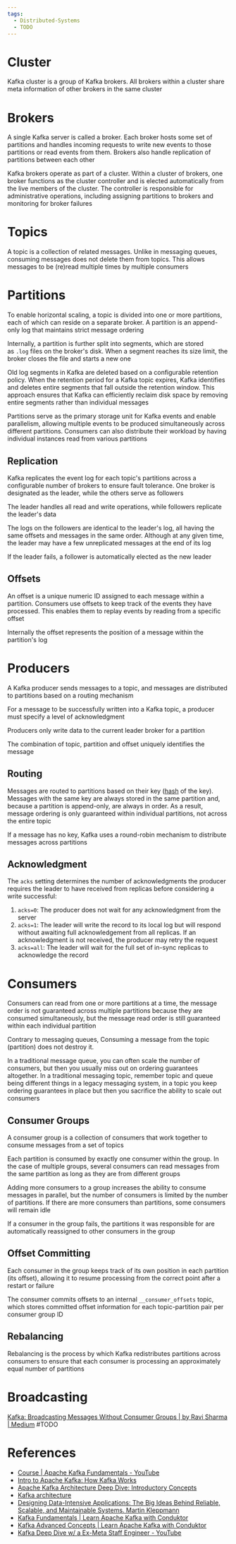```yaml
---
tags:
  - Distributed-Systems
  - TODO
---
```


# Cluster

Kafka cluster is a group of Kafka brokers. All brokers within a cluster share meta information of other brokers in the same cluster

# Brokers

A single Kafka server is called a broker. Each broker hosts some set of partitions and handles incoming requests to write new events to those partitions or read events from them. Brokers also handle replication of partitions between each other

Kafka brokers operate as part of a cluster. Within a cluster of brokers, one broker functions as the cluster controller and is elected automatically from the live members of the cluster. The controller is responsible for administrative operations, including assigning partitions to brokers and monitoring for broker failures

# Topics

A topic is a collection of related messages. Unlike in messaging queues, consuming messages does not delete them from topics. This allows messages to be (re)read multiple times by multiple consumers

# Partitions

To enable horizontal scaling, a topic is divided into one or more partitions, each of which can reside on a separate broker. A partition is an append-only log that maintains strict message ordering

Internally, a partition is further split into segments, which are stored as `.log` files on the broker's disk. When a segment reaches its size limit, the broker closes the file and starts a new one

Old log segments in Kafka are deleted based on a configurable retention policy. When the retention period for a Kafka topic expires, Kafka identifies and deletes entire segments that fall outside the retention window. This approach ensures that Kafka can efficiently reclaim disk space by removing entire segments rather than individual messages

Partitions serve as the primary storage unit for Kafka events and enable parallelism, allowing multiple events to be produced simultaneously across different partitions. Consumers can also distribute their workload by having individual instances read from various partitions

## Replication

Kafka replicates the event log for each topic's partitions across a configurable number of brokers to ensure fault tolerance. One broker is designated as the leader, while the others serve as followers

The leader handles all read and write operations, while followers replicate the leader's data

The logs on the followers are identical to the leader's log, all having the same offsets and messages in the same order. Although at any given time, the leader may have a few unreplicated messages at the end of its log

If the leader fails, a follower is automatically elected as the new leader

## Offsets

An offset is a unique numeric ID assigned to each message within a partition. Consumers use offsets to keep track of the events they have processed. This enables them to replay events by reading from a specific offset

Internally the offset represents the position of a message within the partition's log

# Producers

A Kafka producer sends messages to a topic, and messages are distributed to partitions based on a routing mechanism

For a message to be successfully written into a Kafka topic, a producer must specify a level of acknowledgment

Producers only write data to the current leader broker for a partition

The combination of topic, partition and offset uniquely identifies the message

## Routing

Messages are routed to partitions based on their key ([hash](Hash%20Map.md) of the key). Messages with the same key are always stored in the same partition and, because a partition is append-only, are always in order. As a result, message ordering is only guaranteed within individual partitions, not across the entire topic

If a message has no key, Kafka uses a round-robin mechanism to distribute messages across partitions

## Acknowledgment

The `acks` setting determines the number of acknowledgments the producer requires the leader to have received from replicas before considering a write successful:

1. `acks=0`: The producer does not wait for any acknowledgment from the server
2. `acks=1`: The leader will write the record to its local log but will respond without awaiting full acknowledgement from all replicas. If an acknowledgment is not received, the producer may retry the request
3. `acks=all`: The leader will wait for the full set of in-sync replicas to acknowledge the record

# Consumers

Consumers can read from one or more partitions at a time, the message order is not guaranteed across multiple partitions because they are consumed simultaneously, but the message read order is still guaranteed within each individual partition

Contrary to messaging queues, Consuming a message from the topic (partition) does not destroy it.

In a traditional message queue, you can often scale the number of consumers, but then you usually miss out on ordering guarantees altogether. In a traditional messaging topic, remember topic and queue being different things in a legacy messaging system, in a topic you keep ordering guarantees in place but then you sacrifice the ability to scale out consumers

## Consumer Groups

A consumer group is a collection of consumers that work together to consume messages from a set of topics

Each partition is consumed by exactly one consumer within the group. In the case of multiple groups, several consumers can read messages from the same partition as long as they are from different groups

Adding more consumers to a group increases the ability to consume messages in parallel, but the number of consumers is limited by the number of partitions. If there are more consumers than partitions, some consumers will remain idle

If a consumer in the group fails, the partitions it was responsible for are automatically reassigned to other consumers in the group

## Offset Committing

Each consumer in the group keeps track of its own position in each partition (its offset), allowing it to resume processing from the correct point after a restart or failure

The consumer commits offsets to an internal `__consumer_offsets` topic, which stores committed offset information for each topic-partition pair per consumer group ID

## Rebalancing

Rebalancing is the process by which Kafka redistributes partitions across consumers to ensure that each consumer is processing an approximately equal number of partitions

# Broadcasting

[Kafka: Broadcasting Messages Without Consumer Groups \| by Ravi Sharma \| Medium](https://medium.com/@ravisharma911993/kafka-broadcasting-messages-without-consumer-groups-5a374fcfb7bc) #TODO 

# References

- [Course | Apache Kafka Fundamentals - YouTube](https://www.youtube.com/playlist?list=PLa7VYi0yPIH2PelhRHoFR5iQgflg-y6JA)
- [Intro to Apache Kafka: How Kafka Works](https://www.confluent.io/blog/apache-kafka-intro-how-kafka-works/)
- [Apache Kafka Architecture Deep Dive: Introductory Concepts](https://developer.confluent.io/courses/architecture/get-started/)
- [Kafka architecture](https://www.redpanda.com/guides/kafka-architecture)
- [Designing Data-Intensive Applications: The Big Ideas Behind Reliable, Scalable, and Maintainable Systems. Martin Kleppmann](References.md#Designing%20Data-Intensive%20Applications%20The%20Big%20Ideas%20Behind%20Reliable,%20Scalable,%20and%20Maintainable%20Systems.%20Martin%20Kleppmann)
- [Kafka Fundamentals | Learn Apache Kafka with Conduktor](https://learn.conduktor.io/kafka/kafka-fundamentals/)
- [Kafka Advanced Concepts | Learn Apache Kafka with Conduktor](https://learn.conduktor.io/kafka/kafka-advanced-concepts/)
- [Kafka Deep Dive w/ a Ex-Meta Staff Engineer - YouTube](https://youtu.be/DU8o-OTeoCc?si=DIzBqvrYmAUCYLrL)
